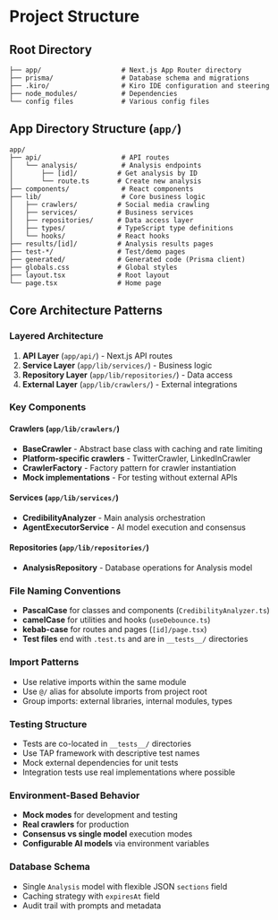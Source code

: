 # Project Structure

## Root Directory
```
├── app/                    # Next.js App Router directory
├── prisma/                 # Database schema and migrations
├── .kiro/                  # Kiro IDE configuration and steering
├── node_modules/           # Dependencies
└── config files            # Various config files
```

## App Directory Structure (`app/`)
```
app/
├── api/                    # API routes
│   └── analysis/           # Analysis endpoints
│       ├── [id]/          # Get analysis by ID
│       └── route.ts       # Create new analysis
├── components/             # React components
├── lib/                    # Core business logic
│   ├── crawlers/          # Social media crawling
│   ├── services/          # Business services
│   ├── repositories/      # Data access layer
│   ├── types/             # TypeScript type definitions
│   └── hooks/             # React hooks
├── results/[id]/          # Analysis results pages
├── test-*/                # Test/demo pages
├── generated/             # Generated code (Prisma client)
├── globals.css            # Global styles
├── layout.tsx             # Root layout
└── page.tsx               # Home page
```

## Core Architecture Patterns

### Layered Architecture
1. **API Layer** (`app/api/`) - Next.js API routes
2. **Service Layer** (`app/lib/services/`) - Business logic
3. **Repository Layer** (`app/lib/repositories/`) - Data access
4. **External Layer** (`app/lib/crawlers/`) - External integrations

### Key Components

#### Crawlers (`app/lib/crawlers/`)
- **BaseCrawler** - Abstract base class with caching and rate limiting
- **Platform-specific crawlers** - TwitterCrawler, LinkedInCrawler
- **CrawlerFactory** - Factory pattern for crawler instantiation
- **Mock implementations** - For testing without external APIs

#### Services (`app/lib/services/`)
- **CredibilityAnalyzer** - Main analysis orchestration
- **AgentExecutorService** - AI model execution and consensus

#### Repositories (`app/lib/repositories/`)
- **AnalysisRepository** - Database operations for Analysis model

### File Naming Conventions
- **PascalCase** for classes and components (`CredibilityAnalyzer.ts`)
- **camelCase** for utilities and hooks (`useDebounce.ts`)
- **kebab-case** for routes and pages (`[id]/page.tsx`)
- **Test files** end with `.test.ts` and are in `__tests__/` directories

### Import Patterns
- Use relative imports within the same module
- Use `@/` alias for absolute imports from project root
- Group imports: external libraries, internal modules, types

### Testing Structure
- Tests are co-located in `__tests__/` directories
- Use TAP framework with descriptive test names
- Mock external dependencies for unit tests
- Integration tests use real implementations where possible

### Environment-Based Behavior
- **Mock modes** for development and testing
- **Real crawlers** for production
- **Consensus vs single model** execution modes
- **Configurable AI models** via environment variables

### Database Schema
- Single `Analysis` model with flexible JSON `sections` field
- Caching strategy with `expiresAt` field
- Audit trail with prompts and metadata